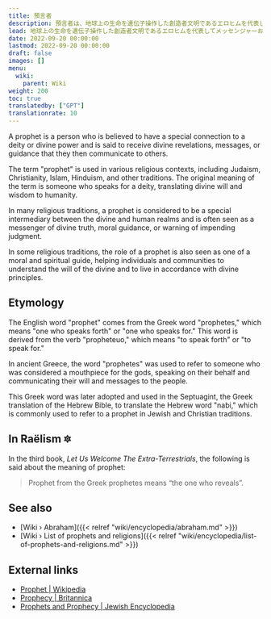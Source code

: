 ```yaml
---
title: 預言者
description: 預言者は、地球上の生命を遺伝子操作した創造者文明であるエロヒムを代表してメッセンジャーおよび代表として機能する人間の大使です。歴史を通じて、多くの人が預言者として選ばれてきました。彼らはそれぞれ、新しい宗教運動を完全に刺激したか、少なくとも文書または口頭での伝統を残しました。どちらの場合でも、最終的には地球上のエロヒミアンの遺産の保存と形成に貢献します。
lead: 地球上の生命を遺伝子操作した創造者文明であるエロヒムを代表してメッセンジャーおよび代表として機能する人間の大使。歴史を通じて、多くの人が預言者として選ばれてきました。彼らはそれぞれ、新しい宗教運動を完全に刺激したか、少なくとも文書または口頭での伝統を残しました。どちらの場合でも、最終的には地球上のエロヒミアンの遺産の保存と形成に貢献します。
date: 2022-09-20 00:00:00
lastmod: 2022-09-20 00:00:00
draft: false
images: []
menu:
  wiki:
    parent: Wiki
weight: 200
toc: true
translatedby: ["GPT"]
translationrate: 10
---
```


A prophet is a person who is believed to have a special connection to a deity or divine power and is said to receive divine revelations, messages, or guidance that they then communicate to others.

The term "prophet" is used in various religious contexts, including Judaism, Christianity, Islam, Hinduism, and other traditions. The original meaning of the term is someone who speaks for a deity, translating divine will and wisdom to humanity.

In many religious traditions, a prophet is considered to be a special intermediary between the divine and human realms and is often seen as a messenger of divine truth, moral guidance, or warning of impending judgment.

In some religious traditions, the role of a prophet is also seen as one of a moral and spiritual guide, helping individuals and communities to understand the will of the divine and to live in accordance with divine principles.

## Etymology

The English word "prophet" comes from the Greek word "prophetes," which means "one who speaks forth" or "one who speaks for." This word is derived from the verb "propheteuo," which means "to speak forth" or "to speak for."

In ancient Greece, the word "prophetes" was used to refer to someone who was considered a mouthpiece for the gods, speaking on their behalf and communicating their will and messages to the people.

This Greek word was later adopted and used in the Septuagint, the Greek translation of the Hebrew Bible, to translate the Hebrew word "nabi," which is commonly used to refer to a prophet in Jewish and Christian traditions.

## In Raëlism 🔯

In the third book, _Let Us Welcome The Extra-Terrestrials_, the following is said about the meaning of prophet:

> Prophet from the Greek prophetes means “the one who reveals”.

## See also

- [Wiki › Abraham]({{< relref "wiki/encyclopedia/abraham.md" >}})
- [Wiki › List of prophets and religions]({{< relref "wiki/encyclopedia/list-of-prophets-and-religions.md" >}})

## External links

- [Prophet | Wikipedia](https://en.wikipedia.org/wiki/Prophet)
- [Prophecy | Britannica](https://www.britannica.com/topic/prophecy)
- [Prophets and Prophecy | Jewish Encyclopedia](https://www.jewishencyclopedia.com/articles/12389-prophets-and-prophecy)
